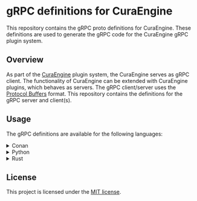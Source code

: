 # gRPC definitions for CuraEngine
This repository contains the gRPC proto definitions for CuraEngine. These definitions are used to generate the gRPC code for the CuraEngine gRPC plugin system.

## Overview
As part of the [CuraEngine](https://github.com/Ultimaker/CuraEngine) plugin system, the CuraEngine serves as gRPC client. The functionality of CuraEngine can be extended with CuraEngine plugins, which behaves as servers. The gRPC client/server uses the [Protocol Buffers](https://developers.google.com/protocol-buffers) format. This repository contains the definitions for the gRPC server and client(s).

## Usage
The gRPC definitions are available for the following languages:

<details>
  <summary>Conan</summary>

  Usage in `conanfile.py`
  ```python
  class CuraEnginePluginConan(ConanFile):
      ...
  
      def requirements(self):
        self.requires("asio-grpc/2.4.0")
        self.requires("curaengine_grpc_definitions/(latest)@ultimaker/testing")
        ...
  
      def generate(self):
        tc = CMakeToolchain(self)
        cpp_info = self.dependencies["curaengine_grpc_definitions"].cpp_info
        tc.variables["GRPC_IMPORT_DIRS"] = cpp_info.resdirs[0]
        tc.variables["GRPC_PROTOS"] = ";".join([str(p).replace("\\", "/") for p in Path(cpp_info.resdirs[0]).rglob("*.proto")])
        tc.generate()
  
      ...  
  ```
  
  
  Usage in `CMakeLists.txt`
  ```cmake
  ...
  find_package(asio-grpc REQUIRED)
  
asio_grpc_protobuf_generate(PROTOS "${GRPC_PROTOS}" 
        IMPORT_DIRS ${GRPC_IMPORT_DIRS}
        OUT_VAR "ASIO_GRPC_PLUGIN_PROTO_SOURCES"
        OUT_DIR "${CMAKE_CURRENT_BINARY_DIR}/generated"
        GENERATE_GRPC GENERATE_MOCK_CODE)
  
  add_executable(engine_plugin_target_name ${PROTO_SRCS} ${ASIO_GRPC_PLUGIN_PROTO_SOURCES} main.cpp ...)

  target_include_directories(engine_plugin_target_name
          PUBLIC
          ...
          PRIVATE
          ${CMAKE_CURRENT_BINARY_DIR}/generated
          )

  target_link_libraries(simplify_boost_plugin PUBLIC asio-grpc::asio-grpc ...)
  ...
  ```
  
  See: https://github.com/Ultimaker/Cura/wiki/Running-Cura-from-Source#1-configure-conan how to configure Conan
  
  ```bash
  conan install . --build=missing --update
  ```
</details>

<details>
  <summary>Python</summary>

 ```bash
 pip install git+https://github.com/Ultimaker/CuraEngine_grpc_defintions.git  
 ```

```python
import grpc

from CuraEngineGRPC.cura_pb2_grpc import CuraStub
import CuraEngineGRPC.cura_pb2 as cura_pb

....
```
</details>

<details>
  <summary>Rust</summary>
  Required dependencies before the gRPC defintions can be used are: [`protoc`, `protobuf`](https://github.com/hyperium/tonic#dependencies).
  
  Then add the following package to your `Cargo.toml`:
  ```bash
  cargo add --git https://github.com/Ultimaker/curaengine_grpc_defintions.git
  ```
</details>

## License

This project is licensed under the [MIT license](LICENSE).
